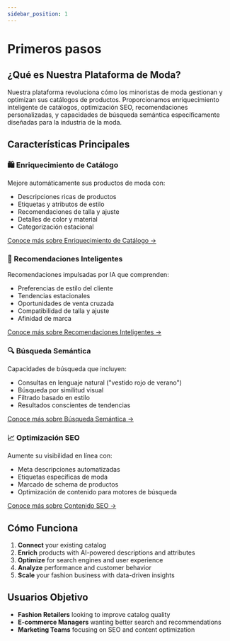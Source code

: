 ```yaml
---
sidebar_position: 1
---
```


# Primeros pasos

## ¿Qué es Nuestra Plataforma de Moda?

Nuestra plataforma revoluciona cómo los minoristas de moda gestionan y optimizan sus catálogos de productos. Proporcionamos enriquecimiento inteligente de catálogos, optimización SEO, recomendaciones personalizadas, y capacidades de búsqueda semántica específicamente diseñadas para la industria de la moda.

## Características Principales

### 🛍️ Enriquecimiento de Catálogo
Mejore automáticamente sus productos de moda con:
- Descripciones ricas de productos
- Etiquetas y atributos de estilo
- Recomendaciones de talla y ajuste
- Detalles de color y material
- Categorización estacional

[Conoce más sobre Enriquecimiento de Catálogo →](./vision-enrichment/)

### 🎯 Recomendaciones Inteligentes
Recomendaciones impulsadas por IA que comprenden:
- Preferencias de estilo del cliente
- Tendencias estacionales
- Oportunidades de venta cruzada
- Compatibilidad de talla y ajuste
- Afinidad de marca

[Conoce más sobre Recomendaciones Inteligentes →](./recomendations/)

### 🔍 Búsqueda Semántica
Capacidades de búsqueda que incluyen:
- Consultas en lenguaje natural ("vestido rojo de verano")
- Búsqueda por similitud visual
- Filtrado basado en estilo
- Resultados conscientes de tendencias

[Conoce más sobre Búsqueda Semántica →](./recomendations/search/)

### 📈 Optimización SEO
Aumente su visibilidad en línea con:
- Meta descripciones automatizadas
- Etiquetas específicas de moda
- Marcado de schema de productos
- Optimización de contenido para motores de búsqueda

[Conoce más sobre Contenido SEO →](./seo-content/)

## Cómo Funciona

1. **Connect** your existing catalog
2. **Enrich** products with AI-powered descriptions and attributes
3. **Optimize** for search engines and user experience
4. **Analyze** performance and customer behavior
5. **Scale** your fashion business with data-driven insights

## Usuarios Objetivo

- **Fashion Retailers** looking to improve catalog quality
- **E-commerce Managers** wanting better search and recommendations
- **Marketing Teams** focusing on SEO and content optimization
